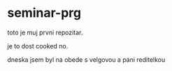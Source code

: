 # seminar-prg

toto je muj prvni repozitar.

je to dost cooked no.

dneska jsem byl na obede s velgovou a pani reditelkou



